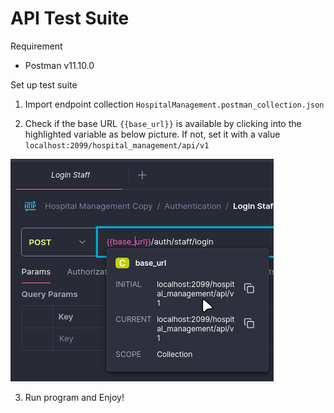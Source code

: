 # API Test Suite
Requirement
* Postman v11.10.0

Set up test suite
1. Import endpoint collection `HospitalManagement.postman_collection.json`

2. Check if the base URL `{{base_url}}` is available by clicking into the highlighted variable as below picture. If not, set it with a value `localhost:2099/hospital_management/api/v1`

![alt text](image.png)

3. Run program and Enjoy!